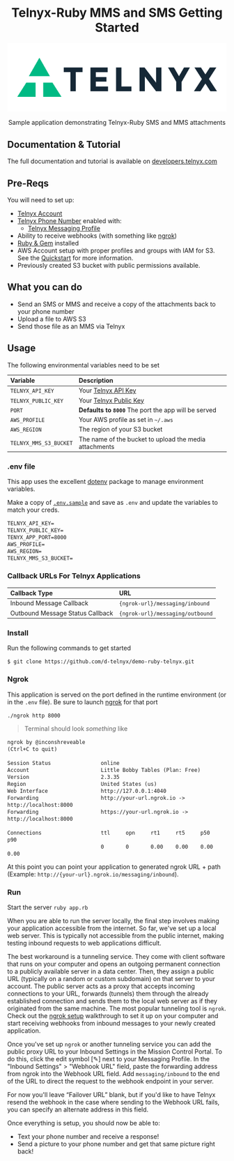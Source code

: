 <div align="center">

# Telnyx-Ruby MMS and SMS Getting Started

![Telnyx](../logo-dark.png)

Sample application demonstrating Telnyx-Ruby SMS and MMS attachments

</div>

## Documentation & Tutorial

The full documentation and tutorial is available on [developers.telnyx.com](https://developers.telnyx.com/docs/v2/development/dev-env-setup?lang=dotnet&utm_source=referral&utm_medium=github_referral&utm_campaign=cross-site-link)

## Pre-Reqs

You will need to set up:

* [Telnyx Account](https://telnyx.com/sign-up?utm_source=referral&utm_medium=github_referral&utm_campaign=cross-site-link)
* [Telnyx Phone Number](https://portal.telnyx.com/#/app/numbers/my-numbers?utm_source=referral&utm_medium=github_referral&utm_campaign=cross-site-link) enabled with:
  * [Telnyx Messaging Profile](https://portal.telnyx.com/#/app/messaging)
* Ability to receive webhooks (with something like [ngrok](https://developers.telnyx.com/docs/v2/development/ngrok?utm_source=referral&utm_medium=github_referral&utm_campaign=cross-site-link))
* [Ruby & Gem](https://developers.telnyx.com/docs/v2/development/dev-env-setup?lang=ruby&utm_source=referral&utm_medium=github_referral&utm_campaign=cross-site-link) installed
* AWS Account setup with proper profiles and groups with IAM for S3. See the [Quickstart](https://docs.aws.amazon.com/sdk-for-ruby/v3/developer-guide/welcome.html) for more information.
* Previously created S3 bucket with public permissions available.

## What you can do

* Send an SMS or MMS and receive a copy of the attachments back to your phone number
* Upload a file to AWS S3
* Send those file as an MMS via Telnyx

## Usage

The following environmental variables need to be set

| Variable               | Description                                                                                                                                              |
|:-----------------------|:---------------------------------------------------------------------------------------------------------------------------------------------------------|
| `TELNYX_API_KEY`       | Your [Telnyx API Key](https://portal.telnyx.com/#/app/api-keys?utm_source=referral&utm_medium=github_referral&utm_campaign=cross-site-link)              |
| `TELNYX_PUBLIC_KEY`    | Your [Telnyx Public Key](https://portal.telnyx.com/#/app/account/public-key?utm_source=referral&utm_medium=github_referral&utm_campaign=cross-site-link) |
| `PORT`      | **Defaults to `8000`** The port the app will be served                                                                                                   |
| `AWS_PROFILE`          | Your AWS profile as set in `~/.aws`                                                                                                                      |
| `AWS_REGION`           | The region of your S3 bucket                                                                                                                             |
| `TELNYX_MMS_S3_BUCKET` | The name of the bucket to upload the media attachments                                                                                                   |

### .env file

This app uses the excellent [dotenv](https://github.com/bkeepers/dotenv) package to manage environment variables.

Make a copy of [`.env.sample`](./.env.sample) and save as `.env` and update the variables to match your creds.

```
TELNYX_API_KEY=
TELNYX_PUBLIC_KEY=
TENYX_APP_PORT=8000
AWS_PROFILE=
AWS_REGION=
TELNYX_MMS_S3_BUCKET=
```

### Callback URLs For Telnyx Applications

| Callback Type                    | URL                              |
|:---------------------------------|:---------------------------------|
| Inbound Message Callback         | `{ngrok-url}/messaging/inbound`  |
| Outbound Message Status Callback | `{ngrok-url}/messaging/outbound` |

### Install

Run the following commands to get started

```
$ git clone https://github.com/d-telnyx/demo-ruby-telnyx.git
```

### Ngrok

This application is served on the port defined in the runtime environment (or in the `.env` file). Be sure to launch [ngrok](https://developers.telnyx.com/docs/v2/development/ngrok?utm_source=referral&utm_medium=github_referral&utm_campaign=cross-site-link) for that port

```
./ngrok http 8000
```

> Terminal should look _something_ like

```
ngrok by @inconshreveable                                                                                                                               (Ctrl+C to quit)

Session Status                online
Account                       Little Bobby Tables (Plan: Free)
Version                       2.3.35
Region                        United States (us)
Web Interface                 http://127.0.0.1:4040
Forwarding                    http://your-url.ngrok.io -> http://localhost:8000
Forwarding                    https://your-url.ngrok.io -> http://localhost:8000

Connections                   ttl     opn     rt1     rt5     p50     p90
                              0       0       0.00    0.00    0.00    0.00
```

At this point you can point your application to generated ngrok URL + path  (Example: `http://{your-url}.ngrok.io/messaging/inbound`).

### Run

Start the server `ruby app.rb`

When you are able to run the server locally, the final step involves making your application accessible from the internet. So far, we've set up a local web server. This is typically not accessible from the public internet, making testing inbound requests to web applications difficult.

The best workaround is a tunneling service. They come with client software that runs on your computer and opens an outgoing permanent connection to a publicly available server in a data center. Then, they assign a public URL (typically on a random or custom subdomain) on that server to your account. The public server acts as a proxy that accepts incoming connections to your URL, forwards (tunnels) them through the already established connection and sends them to the local web server as if they originated from the same machine. The most popular tunneling tool is `ngrok`. Check out the [ngrok setup](/docs/v2/development/ngrok) walkthrough to set it up on your computer and start receiving webhooks from inbound messages to your newly created application.

Once you've set up `ngrok` or another tunneling service you can add the public proxy URL to your Inbound Settings  in the Mission Control Portal. To do this, click  the edit symbol [✎] next to your Messaging Profile. In the "Inbound Settings" > "Webhook URL" field, paste the forwarding address from ngrok into the Webhook URL field. Add `messaging/inbound` to the end of the URL to direct the request to the webhook endpoint in your  server.

For now you'll leave “Failover URL” blank, but if you'd like to have Telnyx resend the webhook in the case where sending to the Webhook URL fails, you can specify an alternate address in this field.

Once everything is setup, you should now be able to:
* Text your phone number and receive a response!
* Send a picture to your phone number and get that same picture right back!